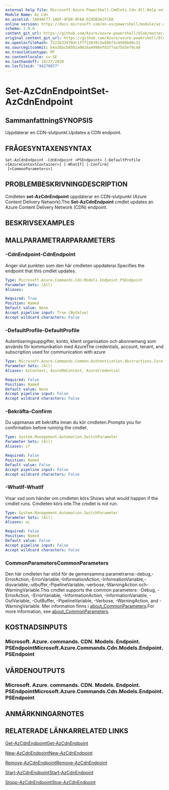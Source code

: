 ```yaml
---
external help file: Microsoft.Azure.PowerShell.Cmdlets.Cdn.dll-Help.xml
Module Name: Az.Cdn
ms.assetid: 1A84AF77-1AEF-4FD0-9FAA-D195B361FCEB
online version: https://docs.microsoft.com/en-us/powershell/module/az.cdn/set-azcdnendpoint
schema: 2.0.0
content_git_url: https://github.com/Azure/azure-powershell/blob/master/src/Cdn/Cdn/help/Set-AzCdnEndpoint.md
original_content_git_url: https://github.com/Azure/azure-powershell/blob/master/src/Cdn/Cdn/help/Set-AzCdnEndpoint.md
ms.openlocfilehash: 7222b33470dc1fff22039c5e88bf3c6560b80c31
ms.sourcegitcommit: b4a38bcb0501a9016a4998efd377aa75d3ef9ce8
ms.translationtype: MT
ms.contentlocale: sv-SE
ms.lasthandoff: 10/27/2020
ms.locfileid: "94270877"
---
```

# <span data-ttu-id="266d3-101">Set-AzCdnEndpoint</span><span class="sxs-lookup"><span data-stu-id="266d3-101">Set-AzCdnEndpoint</span></span>

## <span data-ttu-id="266d3-102">Sammanfattning</span><span class="sxs-lookup"><span data-stu-id="266d3-102">SYNOPSIS</span></span>
<span data-ttu-id="266d3-103">Uppdaterar en CDN-slutpunkt.</span><span class="sxs-lookup"><span data-stu-id="266d3-103">Updates a CDN endpoint.</span></span>

## <span data-ttu-id="266d3-104">FRÅGESYNTAXEN</span><span class="sxs-lookup"><span data-stu-id="266d3-104">SYNTAX</span></span>

```
Set-AzCdnEndpoint -CdnEndpoint <PSEndpoint> [-DefaultProfile <IAzureContextContainer>] [-WhatIf] [-Confirm]
 [<CommonParameters>]
```

## <span data-ttu-id="266d3-105">PROBLEMBESKRIVNING</span><span class="sxs-lookup"><span data-stu-id="266d3-105">DESCRIPTION</span></span>
<span data-ttu-id="266d3-106">Cmdleten **set-AzCdnEndpoint** uppdaterar en CDN-slutpunkt (Azure Content Delivery Network).</span><span class="sxs-lookup"><span data-stu-id="266d3-106">The **Set-AzCdnEndpoint** cmdlet updates an Azure Content Delivery Network (CDN) endpoint.</span></span>

## <span data-ttu-id="266d3-107">BESKRIVS</span><span class="sxs-lookup"><span data-stu-id="266d3-107">EXAMPLES</span></span>

## <span data-ttu-id="266d3-108">MALLPARAMETRAR</span><span class="sxs-lookup"><span data-stu-id="266d3-108">PARAMETERS</span></span>

### <span data-ttu-id="266d3-109">-CdnEndpoint</span><span class="sxs-lookup"><span data-stu-id="266d3-109">-CdnEndpoint</span></span>
<span data-ttu-id="266d3-110">Anger slut punkten som den här cmdleten uppdaterar.</span><span class="sxs-lookup"><span data-stu-id="266d3-110">Specifies the endpoint that this cmdlet updates.</span></span>

```yaml
Type: Microsoft.Azure.Commands.Cdn.Models.Endpoint.PSEndpoint
Parameter Sets: (All)
Aliases:

Required: True
Position: Named
Default value: None
Accept pipeline input: True (ByValue)
Accept wildcard characters: False
```

### <span data-ttu-id="266d3-111">-DefaultProfile</span><span class="sxs-lookup"><span data-stu-id="266d3-111">-DefaultProfile</span></span>
<span data-ttu-id="266d3-112">Autentiseringsuppgifter, konto, klient organisation och abonnemang som används för kommunikation med Azure</span><span class="sxs-lookup"><span data-stu-id="266d3-112">The credentials, account, tenant, and subscription used for communication with azure</span></span>

```yaml
Type: Microsoft.Azure.Commands.Common.Authentication.Abstractions.Core.IAzureContextContainer
Parameter Sets: (All)
Aliases: AzContext, AzureRmContext, AzureCredential

Required: False
Position: Named
Default value: None
Accept pipeline input: False
Accept wildcard characters: False
```

### <span data-ttu-id="266d3-113">-Bekräfta</span><span class="sxs-lookup"><span data-stu-id="266d3-113">-Confirm</span></span>
<span data-ttu-id="266d3-114">Du uppmanas att bekräfta innan du kör cmdleten.</span><span class="sxs-lookup"><span data-stu-id="266d3-114">Prompts you for confirmation before running the cmdlet.</span></span>

```yaml
Type: System.Management.Automation.SwitchParameter
Parameter Sets: (All)
Aliases: cf

Required: False
Position: Named
Default value: False
Accept pipeline input: False
Accept wildcard characters: False
```

### <span data-ttu-id="266d3-115">-WhatIf</span><span class="sxs-lookup"><span data-stu-id="266d3-115">-WhatIf</span></span>
<span data-ttu-id="266d3-116">Visar vad som händer om cmdleten körs.</span><span class="sxs-lookup"><span data-stu-id="266d3-116">Shows what would happen if the cmdlet runs.</span></span>
<span data-ttu-id="266d3-117">Cmdleten körs inte.</span><span class="sxs-lookup"><span data-stu-id="266d3-117">The cmdlet is not run.</span></span>

```yaml
Type: System.Management.Automation.SwitchParameter
Parameter Sets: (All)
Aliases: wi

Required: False
Position: Named
Default value: False
Accept pipeline input: False
Accept wildcard characters: False
```

### <span data-ttu-id="266d3-118">CommonParameters</span><span class="sxs-lookup"><span data-stu-id="266d3-118">CommonParameters</span></span>
<span data-ttu-id="266d3-119">Den här cmdleten har stöd för de gemensamma parametrarna:-debug,-ErrorAction,-ErrorVariable,-InformationAction,-InformationVariable,-disvariable,-utbuffer,-PipelineVariable,-verbose,-WarningAction och-WarningVariable.</span><span class="sxs-lookup"><span data-stu-id="266d3-119">This cmdlet supports the common parameters: -Debug, -ErrorAction, -ErrorVariable, -InformationAction, -InformationVariable, -OutVariable, -OutBuffer, -PipelineVariable, -Verbose, -WarningAction, and -WarningVariable.</span></span> <span data-ttu-id="266d3-120">Mer information finns i [about_CommonParameters](http://go.microsoft.com/fwlink/?LinkID=113216).</span><span class="sxs-lookup"><span data-stu-id="266d3-120">For more information, see [about_CommonParameters](http://go.microsoft.com/fwlink/?LinkID=113216).</span></span>

## <span data-ttu-id="266d3-121">KOSTNADS</span><span class="sxs-lookup"><span data-stu-id="266d3-121">INPUTS</span></span>

### <span data-ttu-id="266d3-122">Microsoft. Azure. commands. CDN. Models. Endpoint. PSEndpoint</span><span class="sxs-lookup"><span data-stu-id="266d3-122">Microsoft.Azure.Commands.Cdn.Models.Endpoint.PSEndpoint</span></span>

## <span data-ttu-id="266d3-123">VÄRDEN</span><span class="sxs-lookup"><span data-stu-id="266d3-123">OUTPUTS</span></span>

### <span data-ttu-id="266d3-124">Microsoft. Azure. commands. CDN. Models. Endpoint. PSEndpoint</span><span class="sxs-lookup"><span data-stu-id="266d3-124">Microsoft.Azure.Commands.Cdn.Models.Endpoint.PSEndpoint</span></span>

## <span data-ttu-id="266d3-125">ANMÄRKNINGAR</span><span class="sxs-lookup"><span data-stu-id="266d3-125">NOTES</span></span>

## <span data-ttu-id="266d3-126">RELATERADE LÄNKAR</span><span class="sxs-lookup"><span data-stu-id="266d3-126">RELATED LINKS</span></span>

[<span data-ttu-id="266d3-127">Get-AzCdnEndpoint</span><span class="sxs-lookup"><span data-stu-id="266d3-127">Get-AzCdnEndpoint</span></span>](./Get-AzCdnEndpoint.md)

[<span data-ttu-id="266d3-128">New-AzCdnEndpoint</span><span class="sxs-lookup"><span data-stu-id="266d3-128">New-AzCdnEndpoint</span></span>](./New-AzCdnEndpoint.md)

[<span data-ttu-id="266d3-129">Remove-AzCdnEndpoint</span><span class="sxs-lookup"><span data-stu-id="266d3-129">Remove-AzCdnEndpoint</span></span>](./Remove-AzCdnEndpoint.md)

[<span data-ttu-id="266d3-130">Start-AzCdnEndpoint</span><span class="sxs-lookup"><span data-stu-id="266d3-130">Start-AzCdnEndpoint</span></span>](./Start-AzCdnEndpoint.md)

[<span data-ttu-id="266d3-131">Stopp-AzCdnEndpoint</span><span class="sxs-lookup"><span data-stu-id="266d3-131">Stop-AzCdnEndpoint</span></span>](./Stop-AzCdnEndpoint.md)


